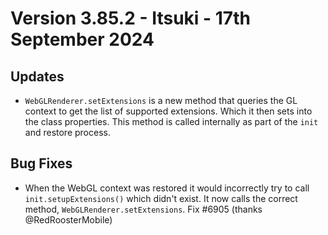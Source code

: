 # Version 3.85.2 - Itsuki - 17th September 2024



## Updates

* `WebGLRenderer.setExtensions` is a new method that queries the GL context to get the list of supported extensions. Which it then sets into the class properties. This method is called internally as part of the `init` and restore process.

## Bug Fixes

* When the WebGL context was restored it would incorrectly try to call `init.setupExtensions()` which didn't exist. It now calls the correct method, `WebGLRenderer.setExtensions`. Fix #6905 (thanks @RedRoosterMobile)